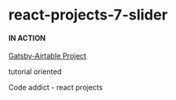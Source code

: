 # react-projects-7-slider

#### IN ACTION

[Gatsby-Airtable Project](https://gatsby-airtable-design-project.netlify.app/)

tutorial oriented

Code addict - react projects

